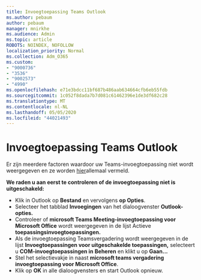 ```yaml
---
title: Invoegtoepassing Teams Outlook
ms.author: pebaum
author: pebaum
manager: mnirkhe
ms.audience: Admin
ms.topic: article
ROBOTS: NOINDEX, NOFOLLOW
localization_priority: Normal
ms.collection: Adm_O365
ms.custom:
- "9000736"
- "3536"
- "9002573"
- "4990"
ms.openlocfilehash: e71e3bdcc11bf687b486aab634664cfb6eb55fdb
ms.sourcegitcommit: 1c052f8dada7b7d081c61462396e1de3df682c28
ms.translationtype: MT
ms.contentlocale: nl-NL
ms.lasthandoff: 05/05/2020
ms.locfileid: "44021493"
---
```

# <a name="teams-outlook-add-in"></a>Invoegtoepassing Teams Outlook

Er zijn meerdere factoren waardoor uw Teams-invoegtoepassing niet wordt weergegeven en ze worden [hier](https://docs.microsoft.com/microsoftteams/teams-add-in-for-outlook#teams-meeting-add-in-in-outlook-for-windows-does-not-show)allemaal vermeld.

**We raden u aan eerst te controleren of de invoegtoepassing niet is uitgeschakeld:**

- Klik in Outlook op **Bestand** en vervolgens **op Opties**.
- Selecteer het tabblad **Invoegingen** van het dialoogvenster **Outlook-opties.**
- Controleer of **microsoft Teams Meeting-invoegtoepassing voor Microsoft Office** wordt weergegeven in de lijst Actieve **toepassingsinvoegtoepassingen.**
- Als de invoegtoepassing Teamsvergadering wordt weergegeven in de lijst **Invoegtoepassingen voor uitgeschakelde toepassingen,** selecteert u **COM-invoegtoepassingen in** **Beheren** en klikt u op **Gaan...**
- Stel het selectievakje in naast **microsoft teams vergadering invoegtoepassing voor Microsoft Office**.
- Klik op **OK** in alle dialoogvensters en start Outlook opnieuw.
